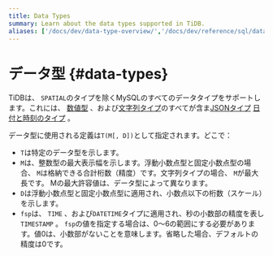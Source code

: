 ```yaml
---
title: Data Types
summary: Learn about the data types supported in TiDB.
aliases: ['/docs/dev/data-type-overview/','/docs/dev/reference/sql/data-types/overview/']
---
```


# データ型 {#data-types}

TiDBは、 `SPATIAL`のタイプを除くMySQLのすべてのデータタイプをサポートします。これには、 [数値型](/data-type-numeric.md) 、および[文字列タイプ](/data-type-string.md)のすべてが含ま[JSONタイプ](/data-type-json.md) [日付と時刻のタイプ](/data-type-date-and-time.md) 。

データ型に使用される定義は`T(M[, D])`として指定されます。どこで：

-   `T`は特定のデータ型を示します。
-   `M`は、整数型の最大表示幅を示します。浮動小数点型と固定小数点型の場合、 `M`は格納できる合計桁数（精度）です。文字列タイプの場合、 `M`が最大長です。 Mの最大許容値は、データ型によって異なります。
-   `D`は浮動小数点型と固定小数点型に適用され、小数点以下の桁数（スケール）を示します。
-   `fsp`は、 `TIME` 、および`DATETIME`タイプに適用され、秒の小数部の精度を表し`TIMESTAMP` 。 `fsp`の値を指定する場合は、0〜6の範囲にする必要があります。値0は、小数部がないことを意味します。省略した場合、デフォルトの精度は0です。
